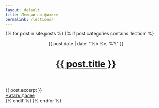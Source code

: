 ```yaml
---
layout: default
title: Лекции по физике
permalink: /lections/
---
```


{% for post in site.posts %}
	{% if post.categories contains 'lection' %}
<header>
    <time class="datetime">{{ post.date | date: "%b %e, %Y" }}</time>
    <h1><a href="{{ post.url }}">{{ post.title }}</a></h1>
</header>
 
<article>
{{ post.excerpt }}
<div class="readmore"><a href="{{ post.url }}">Читать далее</a></div>
</article> 
	{% endif %}
{% endfor %}
